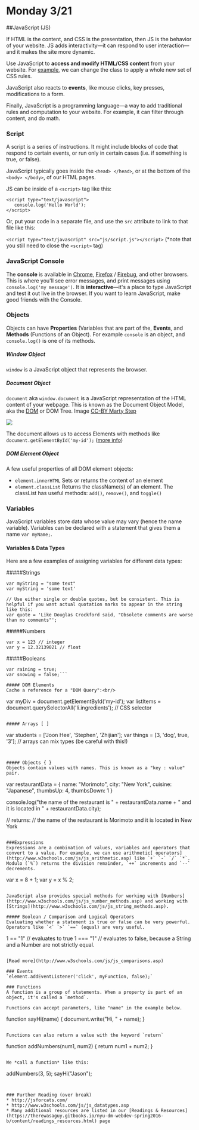 # Monday 3/21


##JavaScript (JS)

If HTML is the content, and CSS is the presentation, then JS is the behavior of your website. JS adds interactivity—it can respond to user interaction—and it makes the site more dynamic.

Use JavaScript to **access and modify HTML/CSS content** from your website. For [example](https://d157rqmxrxj6ey.cloudfront.net/jasonsigal/35860/), we can change the class to apply a whole new set of CSS rules.

JavaScript also reacts to **events**, like mouse clicks, key presses, modifications to a form.

Finally, JavaScript is a programming language—a way to add traditional rules and computation to your website. For example, it can filter through content, and do math.

### Script
A script is a series of instructions. It might include blocks of code that respond to certain events, or run only in certain cases (i.e. if something is true, or false).

JavaScript typically goes inside the ```<head> </head>```, or at the bottom of the ```<body> </body>```, of our HTML pages. 

JS can be inside of a `<script>` tag like this:

```
<script type="text/javascript">
   console.log('Hello World');
</script>
```

Or, put your code in a separate file, and use the `src` attribute to link to that file like this:

```<script type="text/javascript" src="js/script.js"></script>``` (*note that you still need to close the `<script>` tag)

### JavaScript Console
The **console** is available in [Chrome](https://developer.chrome.com/devtools/docs/console), [Firefox](https://developer.mozilla.org/en-US/docs/Tools/Web_Console/The_command_line_interpreter) / [Firebug](http://getfirebug.com/logging), and other browsers. This is where you'll see error messages, and print messages using ```console.log('my message')```. It is **interactive**—it's a place to type JavaScript and test it out live in the browser. If you want to learn JavaScript, make good friends with the Console.


### Objects
Objects can have **Properties** (Variables that are part of the, **Events**, and **Methods** (Functions of an Object). For example ```console``` is an object, and ```console.log()``` is one of its methods.

##### Window Object
```window``` is a JavaScript object that represents the browser.

##### Document Object
`document` aka `window.document` is a JavaScript representation of the HTML content of your webpage. This is known as the Document Object Model, aka the [DOM](https://developer.mozilla.org/en-US/docs/Web/API/document) or DOM Tree. Image [CC-BY Marty Step](http://courses.cs.washington.edu/courses/cse190m/07sp/lectures/slides/08-dom.html) 

![](dom_tree.gif)

The document allows us to access Elements with methods like
`document.getElementById('my-id');` ([more info](https://developer.mozilla.org/en-US/docs/Web/API/Document/getElementById))


##### DOM Element Object
A few useful properties of all DOM element objects:
* `element.innerHTML` Sets or returns the content of an element
* `element.classList` Returns the className(s) of an element. The classList has useful methods: `add()`, `remove()`, and `toggle()`

### Variables
JavaScript variables store data whose value may vary (hence the name variable). Variables can be declared with a statement that gives them a name `var myName;`.

#### Variables & Data Types
Here are a few examples of assigning variables for different data types:

#####Strings
```
var myString = "some text"
var myString = 'some text'

// Use either single or double quotes, but be consistent. This is helpful if you want actual quotation marks to appear in the string like this:
var quote = 'Like Douglas Crockford said, "Obsolete comments are worse than no comments"';
```

#####Numbers
```
var x = 123 // integer
var y = 12.32139021 // float
```

#####Booleans
```
var raining = true;
var snowing = false;```

##### DOM Elements
Cache a reference for a "DOM Query":<br/>
```
var myDiv = document.getElementById('my-id');
var listItems = document.querySelectorAll('li.ingredients'); // CSS selector
```

##### Arrays [ ]
```
var students = ['Joon Hee', 'Stephen', 'Zhijian'];
var things = [3, 'dog', true, '3']; // arrays can mix types (be careful with this!)
```


##### Objects { }
Objects contain values with names. This is known as a "key : value" pair.
```
var restaurantData = {
  name: "Morimoto",
  city: "New York",
  cuisine: "Japanese",
  thumbsUp: 4,
  thumbsDown: 1
}

console.log("the name of the restaurant is " + restaurantData.name + " and it is located in " + restaurantData.city);

// returns:
// the name of the restaurant is Morimoto and it is located in New York
```

###Expressions
Expressions are a combination of values, variables and operators that convert to a value. For example, we can use arithmetic[ operators](http://www.w3schools.com/js/js_arithmetic.asp) like `+` `-` `/` `*`. Modulo (`%`) returns the division remainder, `++` increments and `--` decrements.

```
var x = 8 + 1;
var y = x % 2;
```

JavaScript also provides special methods for working with [Numbers](http://www.w3schools.com/js/js_number_methods.asp) and working with [Strings](http://www.w3schools.com/js/js_string_methods.asp).

##### Boolean / Comparison and Logical Operators
Evaluating whether a statement is true or false can be very powerful. Operators like `<` `>` `==` (equal) are very useful.

```
1 == "1" // evaluates to true
1 === "1" // evaluates to false, because a String and a Number are not strictly equal.
```

[Read more](http://www.w3schools.com/js/js_comparisons.asp)

### Events
`element.addEventListener('click', myFunction, false);`

### Functions
A function is a group of statements. When a property is part of an object, it's called a `method`.

Functions can accept parameters, like "name" in the example below.

```
function sayHi(name) {
  document.write("Hi, " + name);
}
```

Functions can also return a value with the keyword `return`

```
function addNumbers(num1, num2) {
  return num1 + num2;
}
```

We *call a function* like this: 
```
addNumbers(3, 5);
sayHi("Jason");
```


### Further Reading (over break)
* http://jsforcats.com/
* http://www.w3schools.com/js/js_datatypes.asp
* Many additional resources are listed in our [Readings & Resources](https://therewasaguy.gitbooks.io/nyu-dm-webdev-spring2016-b/content/readings_resources.html) page